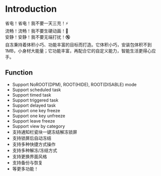 # Introduction

省电！省电！我不要一天三充！:zap:  
流畅！流畅！我不要生硬动画！:dash:  
安静！安静！我不要无端打扰！:mute:  
自冻秉持着体积小巧、功能丰富的目标而打造。它体积小巧，安装包体积不到1MB，小身材大能量；它功能丰富，再配合它的自定义能力，智能生活更得心应手。

## Function

* Support NoROOT(DPM), ROOT(HIDE), ROOT(DISABLE) mode
* Support scheduled task
* Support timed task
* Support triggered task
* Support delayed task
* Support one key freeze
* Support one key unfreeze
* Support leave freeze
* Support view by category
* 支持通知栏瓷块一键冻结解冻锁屏
* 支持锁屏后自动冻结
* 支持多种快捷方式操作
* 支持多种解冻/冻结方式
* 支持更换界面风格
* 支持备份与恢复
* 等更多功能！


